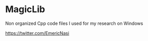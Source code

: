 # MagicLib
Non organized Cpp code files I used for my research on Windows

https://twitter.com/EmericNasi
